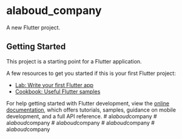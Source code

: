# alaboud_company

A new Flutter project.

## Getting Started

This project is a starting point for a Flutter application.

A few resources to get you started if this is your first Flutter project:

- [Lab: Write your first Flutter app](https://docs.flutter.dev/get-started/codelab)
- [Cookbook: Useful Flutter samples](https://docs.flutter.dev/cookbook)

For help getting started with Flutter development, view the
[online documentation](https://docs.flutter.dev/), which offers tutorials,
samples, guidance on mobile development, and a full API reference.
#   a l _ a b o u d _ c o m p a n y  
 #   a l _ a b o u d _ c o m p a n y  
 #   a l _ a b o u d _ c o m p a n y  
 #   a l _ a b o u d _ c o m p a n y  
 #   a l _ a b o u d _ c o m p a n y  
 